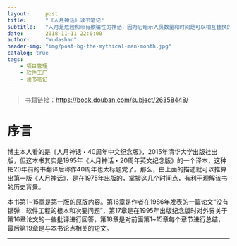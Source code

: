 ```yaml
---
layout:     post
title:      "《人月神话》读书笔记"
subtitle:   "人月是危险和带有欺骗性的神话，因为它暗示人员数量和时间是可以相互替换的"
date:       2018-11-11 22:0:00
author:     "Wudashan"
header-img: "img/post-bg-the-mythical-man-month.jpg"
catalog: true
tags:
    - 项目管理
    - 软件工厂
    - 读书笔记
---
```


> 书籍链接：https://book.douban.com/subject/26358448/

# 序言

博主本人看的是《人月神话・40周年中文纪念版》，2015年清华大学出版社出版，但这本书其实是1995年《人月神话・20周年英文纪念版》的一个译本，这种把20年前的书翻译后称作40周年也太标题党了。那么，由上面的描述就可以推算出第一版《人月神话》，是在1975年出版的，掌握这几个时间点，有利于理解该书的历史背景。

本书第1~15章是第一版的原版内容。第16章是作者在1986年发表的一篇论文“没有银弹：软件工程的根本和次要问题”，第17章是在1995年出版纪念版时对外界关于第16章论文的一些批评进行回答，第18章是对前面第1~15章每个章节进行总结，最后第19章是与本书论点相关的短文。

---

